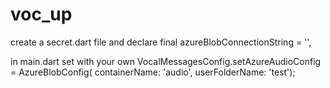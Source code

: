 # voc_up

create a secret.dart file and declare
final azureBlobConnectionString = '',

in main.dart
set with your own 
  VocalMessagesConfig.setAzureAudioConfig = AzureBlobConfig(
      containerName: 'audio', userFolderName: 'test');
